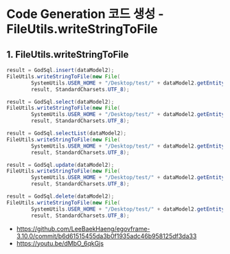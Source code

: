 # Code Generation 코드 생성 - FileUtils.writeStringToFile

## 1. FileUtils.writeStringToFile

```java
result = GodSql.insert(dataModel2);
FileUtils.writeStringToFile(new File(
		SystemUtils.USER_HOME + "/Desktop/test/" + dataModel2.getEntity().getName() + "_a1_insert.sql"),
		result, StandardCharsets.UTF_8);

result = GodSql.select(dataModel2);
FileUtils.writeStringToFile(new File(
		SystemUtils.USER_HOME + "/Desktop/test/" + dataModel2.getEntity().getName() + "_a2_select.sql"),
		result, StandardCharsets.UTF_8);

result = GodSql.selectList(dataModel2);
FileUtils.writeStringToFile(new File(
		SystemUtils.USER_HOME + "/Desktop/test/" + dataModel2.getEntity().getName() + "_a3_selectList.sql"),
		result, StandardCharsets.UTF_8);

result = GodSql.update(dataModel2);
FileUtils.writeStringToFile(new File(
		SystemUtils.USER_HOME + "/Desktop/test/" + dataModel2.getEntity().getName() + "_a4_update.sql"),
		result, StandardCharsets.UTF_8);

result = GodSql.delete(dataModel2);
FileUtils.writeStringToFile(new File(
		SystemUtils.USER_HOME + "/Desktop/test/" + dataModel2.getEntity().getName() + "_a5_delete.sql"),
		result, StandardCharsets.UTF_8);
```
- https://github.com/LeeBaekHaeng/egovframe-3.10.0/commit/b6d61515455da3b0f1935adc46b958125df3da33
- https://youtu.be/dMbO_6qkGjs
